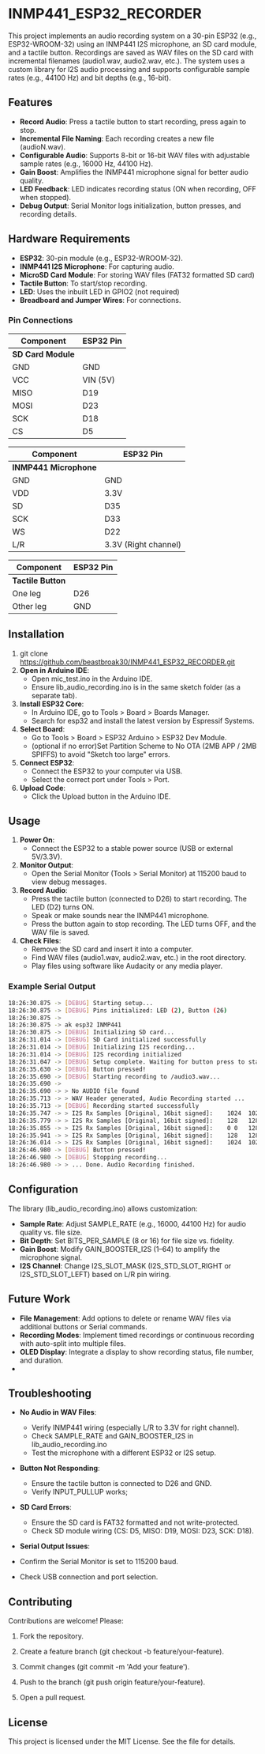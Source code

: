 # INMP441_ESP32_RECORDER

This project implements an audio recording system on a 30-pin ESP32 (e.g., ESP32-WROOM-32) using an INMP441 I2S microphone, an SD card module, and a tactile button. Recordings are saved as WAV files on the SD card with incremental filenames (audio1.wav, audio2.wav, etc.). The system uses a custom library for I2S audio processing and supports configurable sample rates (e.g., 44100 Hz) and bit depths (e.g., 16-bit).

Features
--------

*   **Record Audio**: Press a tactile button to start recording, press again to stop. 
*   **Incremental File Naming**: Each recording creates a new file (audioN.wav).
*   **Configurable Audio**: Supports 8-bit or 16-bit WAV files with adjustable sample rates (e.g., 16000 Hz, 44100 Hz).
*   **Gain Boost**: Amplifies the INMP441 microphone signal for better audio quality.
*   **LED Feedback**: LED indicates recording status (ON when recording, OFF when stopped).
*   **Debug Output**: Serial Monitor logs initialization, button presses, and recording details.
    
Hardware Requirements
---------------------

*   **ESP32**: 30-pin module (e.g., ESP32-WROOM-32).
*   **INMP441 I2S Microphone**: For capturing audio. 
*   **MicroSD Card Module**: For storing WAV files (FAT32 formatted SD card)  
*   **Tactile Button**: To start/stop recording.
*   **LED**: Uses the inbuilt LED in GPIO2 (not required) 
*   **Breadboard and Jumper Wires**: For connections.

### Pin Connections
 Component             | ESP32 Pin       |          
|-----------------------|-----------------|
| **SD Card Module**     |                 |
| GND                   | GND             |
| VCC                   | VIN (5V)        |
| MISO                  | D19             |
| MOSI                  | D23             |
| SCK                   | D18             |
| CS                    | D5              |

 Component             | ESP32 Pin       |          
|-----------------------|-----------------|
| **INMP441 Microphone** |                 |
| GND                   | GND             |
| VDD                   | 3.3V            |
| SD                    | D35             |
| SCK                   | D33             |
| WS                    | D22             |
| L/R                   | 3.3V (Right channel) |

 Component             | ESP32 Pin       |  
 |-----------------------|-----------------|
| **Tactile Button**    |                 |
| One leg               | D26             |
| Other leg             | GND             |

Installation
------------

1.  git clone https://github.com/beastbroak30/INMP441_ESP32_RECORDER.git  
2.  **Open in Arduino IDE**:
    *   Open mic_test.ino in the Arduino IDE.   
    *   Ensure lib_audio_recording.ino is in the same sketch folder (as a separate tab).    
3.  **Install ESP32 Core**: 
    *   In Arduino IDE, go to Tools > Board > Boards Manager.   
    *   Search for esp32 and install the latest version by Espressif Systems.
4.  **Select Board**:
    *   Go to Tools > Board > ESP32 Arduino > ESP32 Dev Module.
    *   (optional if no error)Set Partition Scheme to No OTA (2MB APP / 2MB SPIFFS) to avoid "Sketch too large" errors.
5.  **Connect ESP32**:
    *   Connect the ESP32 to your computer via USB.
    *   Select the correct port under Tools > Port.
6.  **Upload Code**:
    *   Click the Upload button in the Arduino IDE.
      
Usage
-----
1.  **Power On**:
    *   Connect the ESP32 to a stable power source (USB or external 5V/3.3V).
2.  **Monitor Output**:
    *   Open the Serial Monitor (Tools > Serial Monitor) at 115200 baud to view debug messages.
3.  **Record Audio**:
    *   Press the tactile button (connected to D26) to start recording. The LED (D2) turns ON.
    *   Speak or make sounds near the INMP441 microphone.
    *   Press the button again to stop recording. The LED turns OFF, and the WAV file is saved.
4.  **Check Files**:
    *   Remove the SD card and insert it into a computer.
    *   Find WAV files (audio1.wav, audio2.wav, etc.) in the root directory.
    *   Play files using software like Audacity or any media player.

### Example Serial Output
```bash
18:26:30.875 -> [DEBUG] Starting setup...
18:26:30.875 -> [DEBUG] Pins initialized: LED (2), Button (26)
18:26:30.875 -> 
18:26:30.875 -> ak esp32 INMP441
18:26:30.875 -> [DEBUG] Initializing SD card...
18:26:31.014 -> [DEBUG] SD Card initialized successfully
18:26:31.014 -> [DEBUG] Initializing I2S recording...
18:26:31.014 -> [DEBUG] I2S recording initialized
18:26:31.047 -> [DEBUG] Setup complete. Waiting for button press to start/stop recording...
18:26:35.630 -> [DEBUG] Button pressed!
18:26:35.690 -> [DEBUG] Starting recording to /audio3.wav...
18:26:35.690 -> 
18:26:35.690 -> > No AUDIO file found
18:26:35.713 -> > WAV Header generated, Audio Recording started ... 
18:26:35.713 -> [DEBUG] Recording started successfully
18:26:35.747 -> > I2S Rx Samples [Original, 16bit signed]:    1024	1024	1792	1792	896	896	992	992	96	96	0	0	-928	-928	-896	-896	
18:26:35.779 -> > I2S Rx Samples [Original, 16bit signed]:    128	128	480	480	-128	-128	-256	-256	-768	-768	-672	-672	-1312	-1312	-1568	-1568	
18:26:35.855 -> > I2S Rx Samples [Original, 16bit signed]:    0	0	128	128	384	384	864	864	992	992	896	896	992	992	480	480	
18:26:35.941 -> > I2S Rx Samples [Original, 16bit signed]:    128	128	-256	-256	736	736	864	864	1248	1248	1248	1248	864	864	480	480	
18:26:36.014 -> > I2S Rx Samples [Original, 16bit signed]:    1024	1024	896	896	896	896	1152	1152	480	480	128	128	224	224	-32	-32	
18:26:46.980 -> [DEBUG] Button pressed!
18:26:46.980 -> [DEBUG] Stopping recording...
18:26:46.980 -> > ... Done. Audio Recording finished.
```
Configuration
-------------

The library (lib_audio_recording.ino) allows customization:
*   **Sample Rate**: Adjust SAMPLE\_RATE (e.g., 16000, 44100 Hz) for audio quality vs. file size.    
*   **Bit Depth**: Set BITS\_PER\_SAMPLE (8 or 16) for file size vs. fidelity.    
*   **Gain Boost**: Modify GAIN\_BOOSTER\_I2S (1–64) to amplify the microphone signal.    
*   **I2S Channel**: Change I2S\_SLOT\_MASK (I2S\_STD\_SLOT\_RIGHT or I2S\_STD\_SLOT\_LEFT) based on L/R pin wiring.
     
Future Work
-----------
*   **File Management**: Add options to delete or rename WAV files via additional buttons or Serial commands.
*   **Recording Modes**: Implement timed recordings or continuous recording with auto-split into multiple files.
*   **OLED Display**: Integrate a display to show recording status, file number, and duration.
*        
Troubleshooting
---------------
*   **No Audio in WAV Files**:
    *   Verify INMP441 wiring (especially L/R to 3.3V for right channel).
    *   Check SAMPLE\_RATE and GAIN\_BOOSTER\_I2S in lib\_audio\_recording.ino
    *   Test the microphone with a different ESP32 or I2S setup.
        
*   **Button Not Responding**:    
    *   Ensure the tactile button is connected to D26 and GND.
    *   Verify INPUT\_PULLUP works; 
        
*   **SD Card Errors**:
    *   Ensure the SD card is FAT32 formatted and not write-protected.
    *   Check SD module wiring (CS: D5, MISO: D19, MOSI: D23, SCK: D18).
        
*   **Serial Output Issues**:
   *   Confirm the Serial Monitor is set to 115200 baud.   
   *   Check USB connection and port selection.
        

Contributing
------------

Contributions are welcome! Please:
1.  Fork the repository.
2.  Create a feature branch (git checkout -b feature/your-feature).
3.  Commit changes (git commit -m 'Add your feature').
4.  Push to the branch (git push origin feature/your-feature).
    
5.  Open a pull request.
    

License
-------

This project is licensed under the MIT License. See the file for details.
